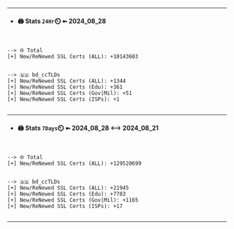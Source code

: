 

---
- #### 🖨️ **Stats** `24Hr`⏲️ ➼ 2024_08_28
```console


--> 🌐 Total
[+] New/ReNewed SSL Certs (ALL): +10143603


--> 🇧🇩 bd_ccTLDs
[+] New/ReNewed SSL Certs (ALL): +1344
[+] New/ReNewed SSL Certs (Edu): +361
[+] New/ReNewed SSL Certs (Gov|Mil): +51
[+] New/ReNewed SSL Certs (ISPs): +1


```

---
- #### 🖨️ **Stats** `7Days`⏲️ ➼ 2024_08_28 <--> 2024_08_21
```console


--> 🌐 Total
[+] New/ReNewed SSL Certs (ALL): +129520699


--> 🇧🇩 bd_ccTLDs
[+] New/ReNewed SSL Certs (ALL): +21945
[+] New/ReNewed SSL Certs (Edu): +7783
[+] New/ReNewed SSL Certs (Gov|Mil): +1165
[+] New/ReNewed SSL Certs (ISPs): +17


```

---


